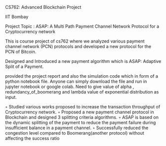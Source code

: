 CS762: Advanced Blockchain Project

IIT Bombay

Project Topic :  ASAP: A Multi Path Payment Channel Network Protocol for a Cryptocurrency network


This is course project of cs762 where we analyzed various payment channel network (PCN) protocols and developed a new protocol for the PCN of Bitcoin.

Designed and Introduced a new payment algorithm which is ASAP: Adaptive Split of a Payment.

provided the project report and also the simulation code which in form of a python notebook file.
Anyone can simply download the file and run in jupyter notebook or google colab.
Need to give value of alpha , redundancy_of_boomerang and lambda value of exponential distribution as input. 

◦ Studied various works proposed to increase the transaction throughput of Cryptocurrency network.
◦ Proposed a new payment channel protocol in Blockchain and designed 3 splitting criteria algorithms.
◦ ASAP is based on the dynamic splitting of the payment to reduce the payment failure during insufficient
balance in a payment channel.
◦ Successfully reduced the congestion level compared to Boomerang(another protocol) without affecting the
success ratio
